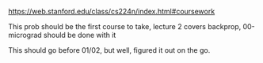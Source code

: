 https://web.stanford.edu/class/cs224n/index.html#coursework

This prob should be the first course to take, lecture 2 covers backprop, 00-micrograd should be done with it

This should go before 01/02, but well, figured it out on the go.
